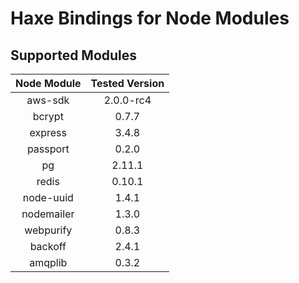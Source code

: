 Haxe Bindings for Node Modules
=====

Supported Modules
----

|Node Module | Tested Version |
|:----------:|:--------------:|
| aws-sdk    | 2.0.0-rc4      |
| bcrypt     | 0.7.7          |
| express    | 3.4.8          |
| passport   | 0.2.0          |
| pg         | 2.11.1         |
| redis      | 0.10.1         |
| node-uuid  | 1.4.1          |
| nodemailer | 1.3.0          |
| webpurify  | 0.8.3          |
| backoff    | 2.4.1          |
| amqplib    | 0.3.2          |
